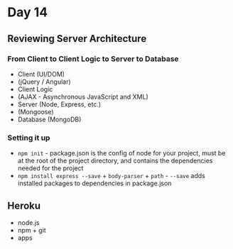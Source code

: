 # Day 14

## Reviewing Server Architecture

### From Client to Client Logic to Server to Database 

* Client (UI/DOM)
* (jQuery / Angular)
* Client Logic
* (AJAX - Asynchronous JavaScript and XML)
* Server (Node, Express, etc.)
* (Mongoose)
* Database (MongoDB)

### Setting it up

* `npm init` - package.json is the config of node for your project, must be at the root of the project directory, and contains the dependencies needed for the project
* `npm install express --save` + `body-parser` + `path` - `--save` adds installed packages to dependencies in package.json

## Heroku

* node.js
* npm + git
* apps
